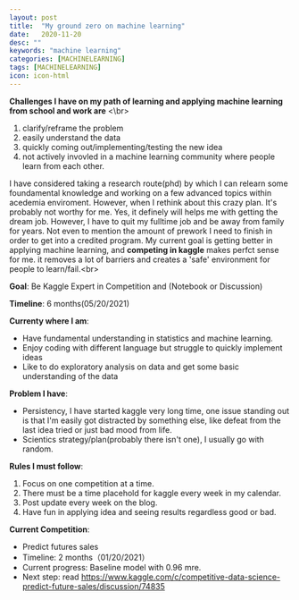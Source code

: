 ```yaml
---
layout: post
title:  "My ground zero on machine learning"
date:   2020-11-20
desc: ""
keywords: "machine learning"
categories: [MACHINELEARNING]
tags: [MACHINELEARNING]
icon: icon-html
---
```


__Challenges I have on my path of learning and applying machine learning from school and work are__ <\br>
1. clarify/reframe the problem
2. easily understand the data
3. quickly coming out/implementing/testing the new idea
4. not actively invovled in a machine learning community where people learn from each other.

I have considered taking a research route(phd) by which I can relearn some foundamental knowledge and working on a few advanced topics within acedemia enviroment. However, when I rethink about this crazy plan. It's probably not worthy for me. Yes, it definely will helps me with getting the dream job. However, I have to quit my fulltime job and be away from family for years. Not even to mention the amount of prework I need to finish in order to get into a credited program. My current goal is getting better in applying machine learning, and __competing in kaggle__ makes perfct sense for me. it removes a lot of barriers and creates a 'safe' environment for people to learn/fail.<br\>

__Goal__: Be Kaggle Expert in Competition and (Notebook or Discussion)

__Timeline__: 6 months(05/20/2021)

__Currenty where I am__: 
* Have fundamental understanding in statistics and machine learning.
* Enjoy coding with different language but struggle to quickly implement ideas
* Like to do exploratory analysis on data and get some basic understanding of the data

__Problem I have__:
* Persistency, I have started kaggle very long time, one issue standing out is that I'm easily got distracted by something else, like defeat from the last idea tried or just bad mood from life.
* Scientics strategy/plan(probably there isn't one), I usually go with random.

__Rules I must follow__:
1. Focus on one competition at a time.
2. There must be a time placehold for kaggle every week in my calendar.
3. Post update every week on the blog.
4. Have fun in applying idea and seeing results regardless good or bad.

__Current Competition__:
* Predict futures sales
* Timeline: 2 months（01/20/2021）
* Current progress: Baseline model with 0.96 mre.
* Next step: read https://www.kaggle.com/c/competitive-data-science-predict-future-sales/discussion/74835
